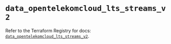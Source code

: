 # `data_opentelekomcloud_lts_streams_v2`

Refer to the Terraform Registry for docs: [`data_opentelekomcloud_lts_streams_v2`](https://registry.terraform.io/providers/opentelekomcloud/opentelekomcloud/1.36.47/docs/data-sources/lts_streams_v2).

